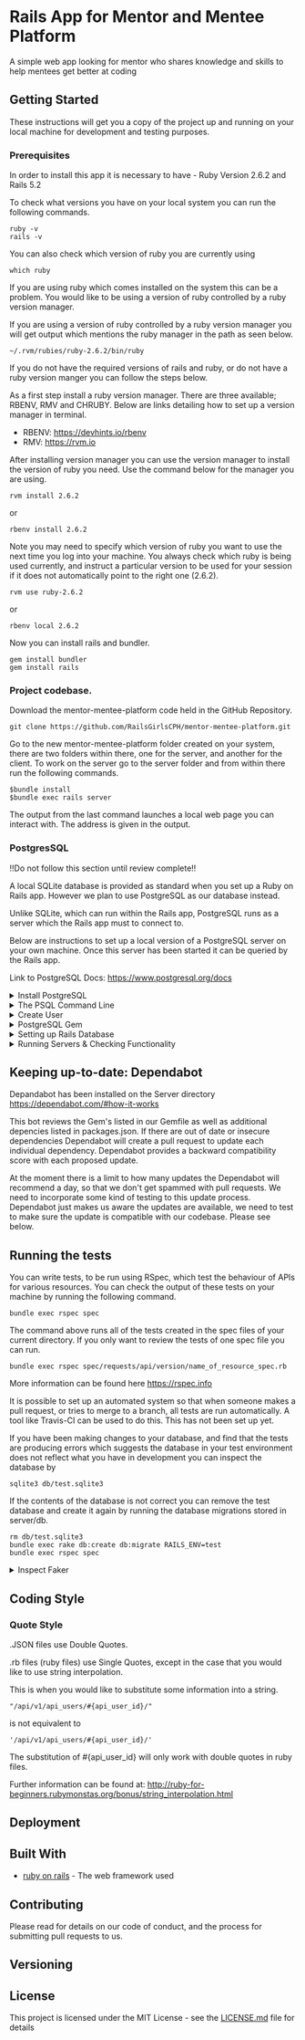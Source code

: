 # Rails App for Mentor and Mentee Platform 

A simple web app looking for mentor who shares knowledge and skills to help mentees get better at coding 

## Getting Started

These instructions will get you a copy of the project up and running on your local machine for development and testing purposes.

### Prerequisites

In order to install this app it is necessary to have - Ruby Version 2.6.2 and Rails 5.2

To check what versions you have on your local system you can run the following commands. 

```
ruby -v
rails -v
```

You can also check which version of ruby you are currently using

```
which ruby
```
If you are using ruby which comes installed on the system this can be a problem. You would like to be using a version of ruby controlled by a ruby version manager.  

If you are using a version of ruby controlled by a ruby version manager you will get output which mentions the ruby manager in the path as seen below. 

```
~/.rvm/rubies/ruby-2.6.2/bin/ruby
```

If you do not have the required versions of rails and ruby, or do not have a ruby version manger you can follow the steps below.  

As a first step install a ruby version manager. There are three available; RBENV, RMV and CHRUBY.
Below are links detailing how to set up a version manager in terminal. 
- RBENV: https://devhints.io/rbenv
- RMV: https://rvm.io

After installing version manager you can use the version manager to install the version of ruby you need. Use the command below for the manager you are using. 

```
rvm install 2.6.2
```
or 
```
rbenv install 2.6.2
```

Note you may need to specify which version of ruby you want to use the next time you log into your machine. You always check which ruby is being used currently, and instruct a particular version to be used for your session if it does not automatically point to the right one (2.6.2).  

```
rvm use ruby-2.6.2
```
or 

```
rbenv local 2.6.2
```

Now you can install rails and bundler. 

```
gem install bundler 
gem install rails
```

### Project codebase.

Download the mentor-mentee-platform code held in the GitHub Repository. 

```
git clone https://github.com/RailsGirlsCPH/mentor-mentee-platform.git
```

Go to the new mentor-mentee-platform folder created on your system, there are two folders within there, one for the server, and another for the client. To work on the server go to the server folder and from within there run the following commands. 

```
$bundle install
$bundle exec rails server

```
The output from the last command launches a local web page you can interact with. The address is given in the output. 

### PostgresSQL

!!Do not follow this section until review complete!!

A local SQLite database is provided as standard when you set up a Ruby on Rails app. However we plan to use PostgreSQL as our database instead. 

Unlike SQLite, which can run within the Rails app, PostgreSQL runs as a server which the Rails app must to connect to. 

Below are instructions to set up a local version of a PostgreSQL server on your own machine. Once this server has been started it can be queried by the Rails app. 

Link to PostgreSQL Docs: https://www.postgresql.org/docs

<details>
<summary>Install PostgreSQL</summary>
<br>

There are many apps which you can use to install and handle PostgreSQL.  Examples are Postgres.app, Postico and pgAdmin. 
I installed PostgreSQL via the command line but we may change this section if people find it easier to to use an app. 

#Installation via command line (Mac OS):

Entering the following command:  

```
brew update
brew install postgresql
```

It is possible to initiate the database via the following command. 

```
initdb /usr/local/var/postgres
```

I found this link useful, https://www.robinwieruch.de/postgres-sql-macos-setup. 
Note that we do not want to set up the database as shown in this link, instead we would like the rails server to set up the database the first time we run the rake db:setup command. 

</details>

<details>
<summary>The PSQL Command Line</summary>
<br>
  
Commands used to stop and start the PostgrSQL server.  
```
pg_ctl -D /usr/local/var/postgres start -l logfile

pg_ctl -D /usr/local/var/postgres stop
```
Adding the logging flag means that wherever folder you start the server in, a log file will be created. 
For this reason it is easiest to start the server within your project's working directory, otherwise you will create log files all over your machine which you will need to clean up. 

</details>

<details>
<summary>Create User</summary>
<br>
Although we will not create a database from the psql command line we would like to set up a user with a password. 
We can store the username and password in the rails app so that it can use these credentials to access the server. 

https://www.digitalocean.com/community/tutorials/how-to-set-up-ruby-on-rails-with-postgres
  ...continue.....
</details>

<details>
<summary>PostgreSQL Gem</summary>
<br>

The PostgreSQL 'pg' gem has been added to the Gemfile.  

</details>

<details>
<summary>Setting up Rails Database</summary>
<br>
  
Now that you have a PostgreSQL server set up we need to update your rails app so that it queries this database, and has the credentials needed to create databases, and read and write to the database. 

This article has useful information regarding setting up a rails with PostgreSQL: https://medium.com/@noordean/setting-up-postgresql-with-rails-application-357fe5e9c28
  
The first step should be removing the SQLite databases (/server/db/\*.sqlite) from your working directory. This will not happen automatically.   

You will need to create a .env file in the server folder which contains the information that the rails server will need in order to access the PostgreSQL database. 

```
POSTGRES_USER=''
POSTGRES_PASSWORD=''
POSTGRES_HOST='localhost'
POSTGRES_DB='your_database_name'
POSTGRES_TEST_DB='your_database_name_test'
```

The hidden files of a directory can be viewed in BASH using 

```
ls -a
```

Note that this .env file should not pushed to the server as it will contain the password to your local PostgreSQL database. 

Therefore we have created a version of the .env file called .env.template which is a copy of the .env file without any actual passwords or database names. 

```
dotenv -t .env
```

This can be pushed to the remote repository instead. This file has already been created and is part of the master branch. 

We also included the .env file in the .gitignore file held on the root directory of the project. If you have this version of .gitignore in your working directory then when you use. More information about dotenv can be found here: https://github.com/bkeepers/dotenv 

```
git add . 
```

 the .env file will be ignored. 

Once the .env file is in place and the PostgreSQL server has been started then the command 

```
rake db:setup
```

will lead to the new databases being created. 

</details>

<details>
<summary>Running Servers & Checking Functionality</summary>
<br>
To do
</details>

## Keeping up-to-date: Dependabot

Depandabot has been installed on the Server directory https://dependabot.com/#how-it-works 

This bot reviews the Gem's listed in our Gemfile as well as additional depencies listed in packages.json. If there are out of date or insecure dependencies Dependabot will create a pull request to update each individual dependency. Dependabot provides a backward compatibility score with each proposed update. 

At the moment there is a limit to how many updates the Dependabot will recommend a day, so that we don't get spammed with pull requests. We need to incorporate some kind of testing to this update process. Dependabot just makes us aware the updates are available, we need to test to make sure the update is compatible with our codebase. Please see below. 

## Running the tests

You can write tests, to be run using RSpec, which test the behaviour of APIs for various resources. 
You can check the output of these tests on your machine by running the following command. 

```
bundle exec rspec spec
```

The command above runs all of the tests created in the spec files of your current directory. If you only want to review the tests of one spec file you can run. 

```
bundle exec rspec spec/requests/api/version/name_of_resource_spec.rb
```

More information can be found here https://rspec.info 

It is possible to set up an automated system so that when someone makes a pull request, or tries to merge to a branch, all tests are run automatically. A tool like Travis-CI can be used to do this. This has not been set up yet. 

If you have been making changes to your database, and find that the tests are producing errors which suggests the database in your test environment does not reflect what you have in development you can inspect the database by 

```
sqlite3 db/test.sqlite3
```

If the contents of the database is not correct you can remove the test database and create it again by running the database migrations stored in server/db. 

```
rm db/test.sqlite3
bundle exec rake db:create db:migrate RAILS_ENV=test
bundle exec rspec spec
```
<details>
<summary>Inspect Faker</summary>
<br>

When running your spec tests you will use data created for the tests using the Faker Library.

Link: https://github.com/faker-ruby 

You may wish to inspect the test data which is being created by your spec files.

To do this interactively you can run Faker create commands in the rails console. 

On the command line: 
```
rails console
```

Within the interactive rails console run the following commands so you can use the same syntax as you do in the *_spec.rb* files

```
require 'factory_bot'
require 'faker'
FactoryBot.find_definitions
include FactoryBot::Syntax::Methods
```

Then you can create some data. Two examples are shown below:

```
user_list = create_list(:api_user, 5)
wish1=create(:wish, api_user_id: users_list.first.id)
user_list.first.wishes.first
```

Note if you make changes to your files you need to reload the rails console for them to take effect. 

</details>

## Coding Style

### Quote Style

.JSON files use Double Quotes. 

.rb files (ruby files) use Single Quotes, except in the case that you would like to use string interpolation. 

This is when you would like to substitute some information into a string. 

```
"/api/v1/api_users/#{api_user_id}/"
```

is not equivalent to 

```
'/api/v1/api_users/#{api_user_id}/'
```

The substitution of #{api_user_id} will only work with double quotes in ruby files. 

Further information can be found at: http://ruby-for-beginners.rubymonstas.org/bonus/string_interpolation.html

## Deployment


## Built With

* [ruby on rails](https://rubyonrails.org/) - The web framework used


## Contributing

Please read for details on our code of conduct, and the process for submitting pull requests to us.

## Versioning


## License

This project is licensed under the MIT License - see the [LICENSE.md](LICENSE.md) file for details
